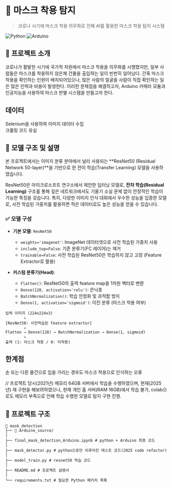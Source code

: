 # 🚀 마스크 착용 탐지
> 코로나 시기에 마스크 착용 의무화로 인해 AI를 활용한 마스크 착용 탐지 시스템

![Python](https://img.shields.io/badge/Python-3766AB?style=flat-square&logo=Python&logoColor=white)
![Arduino](https://img.shields.io/badge/Arduino-00979D?style=flat-square&logo=Arduino&logoColor=white)

## 📝 프로젝트 소개
코로나가 활발한 시기에 국가적 차원에서 마스크 착용을 의무화를 시행했지만, 일부 사람들은 마스크를 착용하지 않은채 건물을 출입하는 일이 빈번히 일어났다. 간혹 마스크 착용을 확인하는 인원이 배치되어있으나, 많은 사람의 얼굴을 사람이 직접 확인하는 일은 많은 인력과 비용이 발생한다. 이러한 문제점을 해결하고자, Arduino 카메라 모듈과 인공지능을 사용하여 마스크 판별 시스템을 만들고자 한다.

## 데이터
Selenium을 사용하여 이미지 데이터 수집  
크롤링 코드 유실


## 🧠 모델 구조 및 설명

본 프로젝트에서는 이미지 분류 분야에서 널리 사용되는 **ResNet50 (Residual Network 50-layer)**을 기반으로 한 전이 학습(Transfer Learning) 모델을 사용하였습니다.

ResNet50은 마이크로소프트 연구소에서 제안한 딥러닝 모델로, **잔차 학습(Residual Learning)** 구조를 통해 깊은 네트워크에서도 기울기 소실 문제 없이 안정적인 학습이 가능한 특징을 갖습니다. 특히, 다양한 이미지 인식 대회에서 우수한 성능을 입증한 모델로, 사전 학습된 가중치를 활용하면 적은 데이터로도 높은 성능을 얻을 수 있습니다.

### ✅ 모델 구성

- **기본 모델**: `ResNet50`
  - `weights='imagenet'`: ImageNet 데이터셋으로 사전 학습된 가중치 사용
  - `include_top=False`: 기존 분류기(FC 레이어)는 제거
  - `trainable=False`: 사전 학습된 ResNet50은 학습하지 않고 고정 (Feature Extractor로 활용)

- **커스텀 분류기(Head)**:
  - `Flatten()`: ResNet50의 출력 feature map을 1차원 벡터로 변환
  - `Dense(128, activation='relu')`: 은닉층
  - `BatchNormalization()`: 학습 안정화 및 과적합 방지
  - `Dense(1, activation='sigmoid')`: 이진 분류 (마스크 착용 여부)

```plaintext
입력 이미지 (224x224x3)
        ↓
[ResNet50: 사전학습된 feature extractor]
        ↓
Flatten → Dense(128) → BatchNormalization → Dense(1, sigmoid)
        ↓
출력 (1: 마스크 착용 / 0: 미착용)
```

## 한계점
손 또는 다른 물건으로 입을 가리는 경우도 마스크 착용으로 인식하는 오류

// 프로젝트 당시(2021년) 메모리 64GB 서버에서 학습을 수행하였으며, 현재(2025년) 재 구현을 해보려하였으나, 현재 개인 홈 서버(RAM 16GB)에서 학습 불가, colab으로도 메모리 부족으로 인해 학습 수행한 모델로 탐지 구현 진행.

## 📂 **프로젝트 구조**
```
📂 mask_detection
├── 📂 Arduino_source/ 
│ 
├── final_mask_detection_Arduino.ipynb # python + Arduino 최종 코드
│ 
├── mask_detector.py # python으로만 이루어진 테스트 코드(2025 code refactor)
│ 
├── model_train.py # resnet50 학습 코드
│ 
├── README.md # 프로젝트 설명서 
│ 
└── requirements.txt # 필요한 Python 패키지 목록
```